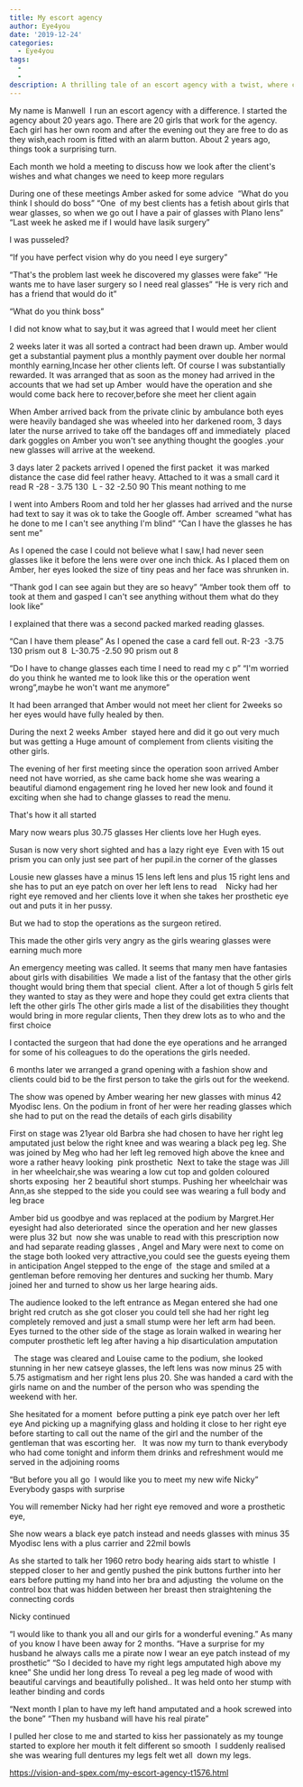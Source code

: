 ```yaml
---
title: My escort agency
author: Eye4you
date: '2019-12-24'
categories:
  - Eye4you
tags:
  - 
  - 
description: A thrilling tale of an escort agency with a twist, where clients' fetishes turn into life-changing surgeries.
---
```

My name is Manwell 
I run an escort agency with a difference.
I started the agency about 20 years ago.
There are 20 girls that work for the agency.
Each girl has her own room and after the evening out they are free to do as they wish,each room is fitted with an alarm button.
About 2 years ago, things took a surprising turn.

Each month we hold a meeting to discuss how we look after the client's wishes and what changes we need to keep more regulars

During one of these meetings Amber asked for some advice 
“What do you think I should do boss”
“One  of my best clients has a fetish about girls that wear glasses, so when we go out I have a pair of glasses with Plano lens”
“Last week he asked me if I would have lasik surgery”

I was pusseled?

“If you have perfect vision why do you need l eye surgery”

“That's the problem last week he discovered my glasses were fake”
“He wants me to have laser surgery so I need real glasses”
“He is very rich and has a friend that would do it”

“What do you think boss”

I did not know what to say,but it was agreed that I would meet her client

2 weeks later it was all sorted a contract had been drawn up.
Amber would get a substantial payment plus a monthly payment over double her normal monthly earning,Incase her other clients left.
Of course I was substantially rewarded.
It was arranged that as soon as the money had arrived in the accounts that we had set up Amber  would have the operation and she would come back here to recover,before she meet her client again

When Amber arrived back from the private clinic by ambulance both eyes were heavily bandaged she was wheeled into her darkened room,
3 days later the nurse arrived to take off the bandages off and immediately  placed dark goggles on Amber you won't see anything thought the googles .your new glasses will arrive at the weekend.

3 days later 2 packets arrived I opened the first packet  it was marked distance the case did feel rather heavy.
Attached to it was a small card it read R -28 - 3.75 130  L - 32 -2.50 90
This meant nothing to me 

I went into Ambers Room and told her her glasses had arrived and the nurse had text to say it was ok to take the Google off.
Amber  screamed “what has he done to me I can't see anything I'm blind”
“Can I have the glasses he has sent me”

As I opened the case I could not believe what I saw,I had never seen glasses like it before the lens were over one inch thick.
As I placed them on Amber, her eyes looked the size of tiny peas and her face was shrunken in.

“Thank god I can see again but they are so heavy”
“Amber took them off  to took at them and gasped I can't see anything without them what do they look like”

I explained that there was a second packed marked reading glasses.

“Can I have them please”
As I opened the case a card fell out.
R-23  -3.75 130 prism out 8 
L-30.75 -2.50 90 prism out 8

“Do I have to change glasses each time I need to read my c p”
“I'm worried do you think he wanted me to look like this or the operation went wrong”,maybe he won't want me anymore”

It had been arranged that Amber would not meet her client for 2weeks so her eyes would have fully healed by then.

During the next 2 weeks Amber  stayed here and did it go out very much but was getting a Huge amount of complement from clients visiting the other girls.

The evening of her first meeting since the operation soon arrived
Amber need not have worried, as she came back home she was wearing a beautiful diamond engagement ring he loved her new look and found it exciting when she had to change glasses to read the menu.

That's how it all started 

Mary now wears plus 30.75 glasses
Her clients love her Hugh eyes.

Susan is now very short sighted and has a lazy right eye 
Even with 15 out prism you can only just see part of her pupil.in the corner of the glasses  

Lousie new glasses have a minus 15 lens left lens and plus 15 right lens and she has to put an eye patch on over her left lens to read 
 
Nicky had her right eye removed and her clients love it when she takes her prosthetic eye out and puts it in her pussy.

But we had to stop the operations as the surgeon retired.

This made the other girls very angry as the girls wearing glasses were earning much more

An emergency meeting was called.
It seems that many men have fantasies about girls with disabilities 
We made a list of the fantasy that the other girls thought would bring them that special  client.
After a lot of though 5 girls felt they wanted to stay as they were and hope they could get extra clients that left the other girls
The other girls made a list of the disabilities they thought would bring in more regular clients,
Then they drew lots as to who and the first choice 

I contacted the surgeon that had done the eye operations and he arranged for some of his colleagues to do the operations the girls needed.


6 months later we arranged a grand opening with a fashion show and clients could bid to be the first person to take the girls out for the weekend.

The show was opened by Amber wearing her new glasses with minus 42 Myodisc lens.
On the podium in front of her were her reading glasses which she had to put on the read the details of each girls disability 

First on stage was 21year old Barbra she had chosen to have her right leg amputated just below the right knee and was wearing a black peg leg.
She was joined by Meg who had her left leg removed high above the knee and wore a rather heavy looking  pink prosthetic 
Next to take the stage was Jill  in her wheelchair,she was wearing a low cut top and golden coloured shorts exposing  her 2 beautiful short stumps.
Pushing her wheelchair was Ann,as she stepped to the side you could see was wearing a full body and leg brace 

Amber bid us goodbye and was replaced at the podium by Margret.Her eyesight had also deteriorated  since the operation and her new glasses were plus 32 but  now she was unable to read with this prescription now and had separate reading glasses
,
Angel and Mary were next to come on the stage both looked very attractive,you could see the guests eyeing them in anticipation Angel stepped to the enge of  the stage and smiled at a gentleman before removing her dentures and sucking her thumb.
Mary joined her and turned to show us her large hearing aids.

The audience looked to the left entrance as Megan entered she had one bright red crutch as she got closer you could tell she had her right leg completely removed and just a small stump were her left arm had been.
Eyes turned to the other side of the stage as lorain walked in wearing her computer prosthetic left leg after having a hip disarticulation amputation

 
The stage was cleared and Louise came to the podium, she looked stunning in her new catseye glasses, the left lens was now minus 25 with 5.75 astigmatism and her right lens plus 20.
She was handed a card with the girls name on and the number of the person who was spending the weekend with her.

She hesitated for a moment  before putting a pink eye patch over her left eye
And picking up a magnifying glass and holding it close to her right eye before starting to call out the name of the girl and the number of the gentleman that was escorting her.
 
It was now my turn to thank everybody who had come tonight and inform them drinks and refreshment would me served in the adjoining rooms 

“But before you all go  I would like you to meet my new wife Nicky”
Everybody gasps with surprise 

You will remember Nicky had her right eye removed and wore a prosthetic eye,

She now wears a black eye patch instead and needs glasses with minus 35 Myodisc lens with a plus carrier and 22mil bowls  

As she started to talk her 1960 retro body hearing aids start to whistle 
I stepped closer to her and gently pushed the pink buttons further into her ears before putting my hand into her bra and adjusting  the volume on the control box that was hidden between her breast then straightening the connecting cords  

Nicky continued 

“I would like to thank you all and our girls for a wonderful evening.”
As many of you know I have been away for 2 months.
“Have a surprise for my husband he always calls me a pirate now I wear an eye patch instead of my prosthetic”
“So I decided to have my right legs amputated high above my knee”
She undid her long dress
To reveal a peg leg made of wood with beautiful carvings and beautifully polished..
It was held onto her stump with leather binding and cords 

“Next month I plan to have my left hand amputated and a hook screwed into the bone”
“Then my husband will have his real pirate”

I pulled her close to me and started to kiss her passionately as my tounge started to explore her mouth it felt different so smooth  I suddenly realised she was wearing full dentures my legs felt wet all  down my legs.

https://vision-and-spex.com/my-escort-agency-t1576.html